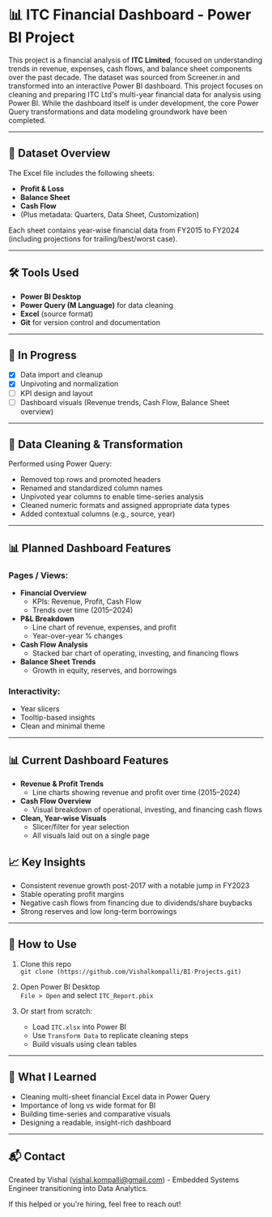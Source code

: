 # 📊 ITC Financial Dashboard - Power BI Project

This project is a financial analysis of **ITC Limited**, focused on understanding trends in revenue, expenses, cash flows, and balance sheet components over the past decade. The dataset was sourced from Screener.in and transformed into an interactive Power BI dashboard.
This project focuses on cleaning and preparing ITC Ltd's multi-year financial data for analysis using Power BI. While the dashboard itself is under development, the core Power Query transformations and data modeling groundwork have been completed.

---

## 📁 Dataset Overview

The Excel file includes the following sheets:
- **Profit & Loss**
- **Balance Sheet**
- **Cash Flow**
- (Plus metadata: Quarters, Data Sheet, Customization)

Each sheet contains year-wise financial data from FY2015 to FY2024 (including projections for trailing/best/worst case).

---

## 🛠️ Tools Used

- **Power BI Desktop**
- **Power Query (M Language)** for data cleaning
- **Excel** (source format)
- **Git** for version control and documentation

---

## 🚧 In Progress

- [x] Data import and cleanup
- [x] Unpivoting and normalization
- [ ] KPI design and layout
- [ ] Dashboard visuals (Revenue trends, Cash Flow, Balance Sheet overview)

---

## 🧹 Data Cleaning & Transformation

Performed using Power Query:

- Removed top rows and promoted headers
- Renamed and standardized column names
- Unpivoted year columns to enable time-series analysis
- Cleaned numeric formats and assigned appropriate data types
- Added contextual columns (e.g., source, year)

---

## 📊 Planned Dashboard Features

### Pages / Views:
- **Financial Overview**
  - KPIs: Revenue, Profit, Cash Flow
  - Trends over time (2015–2024)
- **P&L Breakdown**
  - Line chart of revenue, expenses, and profit
  - Year-over-year % changes
- **Cash Flow Analysis**
  - Stacked bar chart of operating, investing, and financing flows
- **Balance Sheet Trends**
  - Growth in equity, reserves, and borrowings

### Interactivity:
- Year slicers
- Tooltip-based insights
- Clean and minimal theme

---

## 📊 Current Dashboard Features

- **Revenue & Profit Trends**
  - Line charts showing revenue and profit over time (2015–2024)
- **Cash Flow Overview**
  - Visual breakdown of operational, investing, and financing cash flows
- **Clean, Year-wise Visuals**
  - Slicer/filter for year selection
  - All visuals laid out on a single page


## 📈 Key Insights

- Consistent revenue growth post-2017 with a notable jump in FY2023
- Stable operating profit margins
- Negative cash flows from financing due to dividends/share buybacks
- Strong reserves and low long-term borrowings

---

## 🚀 How to Use

1. Clone this repo  
   `git clone (https://github.com/Vishalkompalli/BI-Projects.git)`

2. Open Power BI Desktop  
   `File > Open` and select `ITC_Report.pbix`

3. Or start from scratch:
   - Load `ITC.xlsx` into Power BI
   - Use `Transform Data` to replicate cleaning steps
   - Build visuals using clean tables

---

## 🧠 What I Learned

- Cleaning multi-sheet financial Excel data in Power Query
- Importance of long vs wide format for BI
- Building time-series and comparative visuals
- Designing a readable, insight-rich dashboard

---

## 📬 Contact

Created by Vishal (vishal.kompalli@gmail.com) - Embedded Systems Engineer transitioning into Data Analytics.

If this helped or you're hiring, feel free to reach out!

